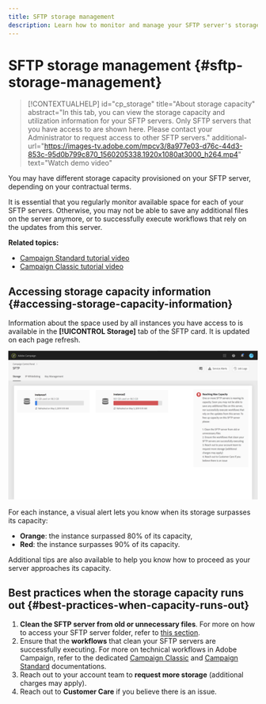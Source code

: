 ```yaml
---
title: SFTP storage management
description: Learn how to monitor and manage your SFTP server's storage
---
```


# SFTP storage management {#sftp-storage-management}

>[!CONTEXTUALHELP]
>id="cp_storage"
>title="About storage capacity"
>abstract="In this tab, you can view the storage capacity and utilization information for your SFTP servers. Only SFTP servers that you have access to are shown here. Please contact your Administrator to request access to other SFTP servers."
>additional-url="https://images-tv.adobe.com/mpcv3/8a977e03-d76c-44d3-853c-95d0b799c870_1560205338.1920x1080at3000_h264.mp4" text="Watch demo video"

You may have different storage capacity provisioned on your SFTP server, depending on your contractual terms.

It is essential that you regularly monitor available space for each of your SFTP servers. Otherwise, you may not be able to save any additional files on the server anymore, or to successfully execute workflows that rely on the updates from this server.

**Related topics:**

* [Campaign Standard tutorial video](https://docs.adobe.com/content/help/en/campaign-standard-learn/tutorials/administrating/control-panel/monitoring-server-capacity-allow-listing-adding-ssh-key.html)
* [Campaign Classic tutorial video](https://docs.adobe.com/content/help/en/campaign-learn/campaign-classic-tutorials/administrating/control-panel-acc/monitoring-server-capacity-allow-listing-adding-ssh-key.html)

## Accessing storage capacity information {#accessing-storage-capacity-information}

Information about the space used by all instances you have access to is available in the **[!UICONTROL Storage]** tab of the SFTP card. It is updated on each page refresh.

![](assets/control_panel_space.png)

For each instance, a visual alert lets you know when its storage surpasses its capacity:

* **Orange**: the instance surpassed 80% of its capacity,
* **Red**: the instance surpasses 90% of its capacity.

Additional tips are also available to help you know how to proceed as your server approaches its capacity.

## Best practices when the storage capacity runs out {#best-practices-when-capacity-runs-out}

1. **Clean the SFTP server from old or unnecessary files**. For more on how to access your SFTP server folder, refer to [this section](../../sftp/using/logging-into-sftp-server.md).
1. Ensure that the **workflows** that clean your SFTP servers are successfully executing. For more on technical workflows in Adobe Campaign, refer to the dedicated [Campaign Classic](https://docs.campaign.adobe.com/doc/AC/en/WKF__General_operation_Building_a_workflow.html#Technical_workflows) and [Campaign Standard](https://helpx.adobe.com/campaign/standard/administration/using/technical-workflows.html) documentations.
1. Reach out to your account team to **request more storage** (additional charges may apply).
1. Reach out to **Customer Care** if you believe there is an issue.
